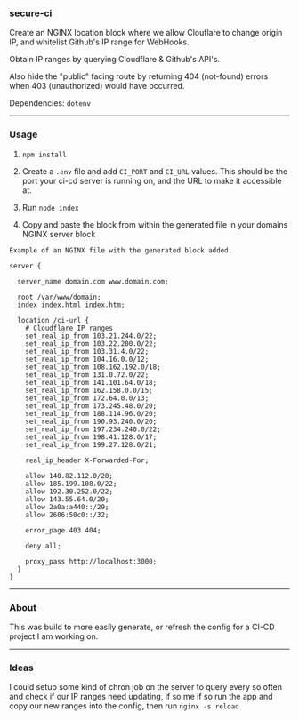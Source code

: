 ### secure-ci

Create an NGINX location block where we allow Clouflare to change origin IP, and whitelist Github's IP range for WebHooks.

Obtain IP ranges by querying Cloudflare & Github's API's.

Also hide the "public" facing route by returning 404 (not-found) errors when 403 (unauthorized) would have occurred.

Dependencies: ```dotenv```

---

### Usage

1. ```npm install```

2. Create a ```.env``` file and add ```CI_PORT``` and ```CI_URL``` values. This should be the port your ci-cd server is running on, and the URL to make it accessible at.

2. Run `node index`

3. Copy and paste the block from within the generated file in your domains NGINX server block

```
Example of an NGINX file with the generated block added.

server {

  server_name domain.com www.domain.com;

  root /var/www/domain;
  index index.html index.htm;

  location /ci-url {
    # Cloudflare IP ranges
    set_real_ip_from 103.21.244.0/22;
    set_real_ip_from 103.22.200.0/22;
    set_real_ip_from 103.31.4.0/22;
    set_real_ip_from 104.16.0.0/12;
    set_real_ip_from 108.162.192.0/18;
    set_real_ip_from 131.0.72.0/22;
    set_real_ip_from 141.101.64.0/18;
    set_real_ip_from 162.158.0.0/15;
    set_real_ip_from 172.64.0.0/13;
    set_real_ip_from 173.245.48.0/20;
    set_real_ip_from 188.114.96.0/20;
    set_real_ip_from 190.93.240.0/20;
    set_real_ip_from 197.234.240.0/22;
    set_real_ip_from 198.41.128.0/17;
    set_real_ip_from 199.27.128.0/21;

    real_ip_header X-Forwarded-For;

    allow 140.82.112.0/20;
    allow 185.199.108.0/22;
    allow 192.30.252.0/22;
    allow 143.55.64.0/20;
    allow 2a0a:a440::/29;
    allow 2606:50c0::/32;

    error_page 403 404;

    deny all;

    proxy_pass http://localhost:3000;
  }
}
```

---

### About

This was build to more easily generate, or refresh the config for a CI-CD project I am working on.

---

### Ideas

I could setup some kind of chron job on the server to query every so often and check if our IP ranges need updating, if so me if so run the app and copy our new ranges into the config, then run `nginx -s reload`
